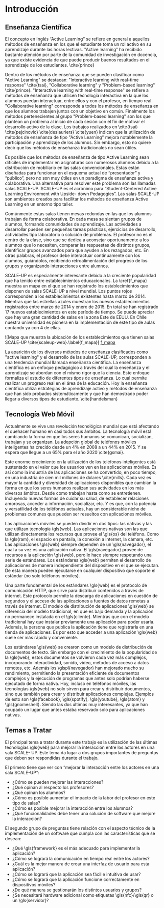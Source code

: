 Introducción
============

<!--

En él deberá establecerse las ideas que faciliten la
comprensión del tema, como ser: objetivos, antecedentes que
lo motivaron, enfoque empleado, herramientas utilizadas,
alcances, proyecciones, etc.

TEMA: Aplicación Móvil para Aprendizaje Activo en Aulas
      SCALE-UP

Ideas que facilitan la comprensión del tema:

-   Aprendizaje activo (todo esto está cubierto en la
                        postulación del proyecto.)
    -   Educación basada en la ciencia
    -   Aulas SCALE-UP

-   Aplicación
    -   Aplicación Móvil
    -   Aplicación Web Móvil
        -   Estado actual de la tecnología web
-->

Enseñanza Científica
--------------------

El concepto en Inglés “Active Learning” se refiere en
general a aquellos métodos de enseñanza en los que el
estudiante toma un rol activo en su aprendizaje durante las
horas lectivas. "Active learning" ha recibido bastante
atención por parte de la comunidad de investigación en
docencia, ya que existe evidencia de que puede producir
buenos resultados en el aprendizaje de los estudiantes.
\cite{prince}

Dentro de los métodos de enseñanza que se pueden clasificar
como "Active Learning" se destacan: "Interactive learning
with real-time response" \cite{tsai}, "Collaborative
learning" y "Problem-based learning" \cite{prince}.
"Interactive learning with real-time response" se refiere a
métodos de enseñanza que utilicen tecnología interactiva en
la que los alumnos puedan interactuar, entre ellos y con el
profesor, en tiempo real. "Collaborative learning"
corresponde a todos los métodos de enseñanza en que los
alumnos trabajen juntos con un objetivo en común. Finalmente
los métodos pertenecientes al grupo "Problem-based learning"
son los que plantean un problema al inicio de cada sesión
con el fin de motivar el desarrollo activo de la clase. Los
trabajos realizados en \cite{tsai} \cite{pejcinovic}
\cite{deslauriers} \cite{yuen} indican que la utilización de
métodos de enseñanza de tipo "Active Learning" mejora
notablemente la participación y aprendizaje de los alumnos.
Sin embargo, esto no quiere decir que los métodos de
enseñanza tradicionales no sean útiles.

Es posible que los métodos de enseñanza de tipo Active
Learning sean difíciles de implementar en asignaturas con
numerosos alumnos debido a la distribución de mobiliario en
las salas convencionales. Estas están diseñadas para
funcionar en el esquema actual de “presentador” y “público”,
pero no son muy útiles en un paradigma de enseñanza activa y
colaborativa. Una alternativa para resolver este problema
son las llamadas salas SCALE-UP. SCALE-UP es el acrónimo
para “Student-Centered Active Learning Environment with
Upside- down Pedagogies”. Las salas SCALE-UP son ambientes
creados para facilitar los métodos de enseñanza Active
Learning en un entorno tipo taller.

Comúnmente estas salas tienen mesas redondas en las que los
alumnos trabajan de forma colaborativa. En cada mesa se
sientan grupos de alumnos, formando comunidades de
aprendizaje. Las actividades a desarrollar pueden ser
pequeñas tareas prácticas, ejercicios de desarrollo,
actividades tipo laboratorio o solución de problemas. El
profesor no es el centro de la clase, sino que se dedica a
aconsejar oportunamente a los alumnos que lo necesiten,
comparar las respuestas de distintos grupos, identificar
grupos avanzados para que ayuden a los rezagados, etc. En
otras palabras, el profesor debe interactuar continuamente
con los alumnos, guiándolos, recibiendo retroalimentación
del progreso de los grupos y organizando interacciones entre
alumnos.

SCALE-UP es especialmente interesante debido a la creciente
popularidad que ha tenido entre establecimientos
educacionales. La \cref{f_mapa} muestra un mapa en el que se
han registrado los establecimientos que disponen de salas
SCALE-UP a nivel mundial. Los puntos rojos corresponden a
los establecimientos existentes hasta marzo de 2014.
Mientras que las estrellas azules muestran los nuevos
establecimientos registrados entre marzo de 2014 y enero de
2015. En total se han registrado 17 nuevos establecimientos
en este período de tiempo. Se puede apreciar que hay una
gran cantidad de salas en la zona Este de EEUU. En Chile
nuestra universidad es pionera en la implementación de este
tipo de aulas contando ya con 4 de ellas.

![Mapa que muestra la ubicación de los establecimientos que
  tienen salas SCALE-UP \cite{scaleup-web}.\label{f_mapa}]
 [f_mapa]

La aparición de los diversos métodos de enseñanza
clasificados como "active learning" y el desarrollo de
las aulas SCALE-UP, corresponden a una tendencia mundial
llamada enseñanza científica. La enseñanza científica es un
enfoque pedagógico a través del cual la enseñanza y el
aprendizaje se abordan con el mismo rigor que la ciencia.
Este enfoque formaliza el estudio de diferentes tipos de
enseñanza. Lo cual permite realizar un progreso real en el
área de la educación. Hoy la enseñanza científica utiliza
estrategias de aprendizaje activo y métodos de enseñanza que
han sido probados sistemáticamente y que han demostrado
poder llegar a diversos tipos de estudiante.
\cite{handelsman}

[f_mapa]: src/1-introduccion/fig/mapa.pdf

Tecnología Web Móvil
--------------------

<!--
Aquí quiero decir por qué la web es el futuro para
desarrollar aplicaciones móviles.

-   La revolución móvil.
-   Las aplicaciones.
-   Las aplicaciones web.
-   El estado actual de las aplicaciones web.
-->

Actualmente se vive una revolución tecnológica mundial que
está afectando el quehacer humano en casi todos sus ámbitos.
La tecnología móvil está cambiando la forma en que los seres
humanos se comunican, socializan, trabajan y se organizan.
La adopción global de teléfonos móviles inteligentes ha
crecido desde un 4% en 2008 a un 44% en 2015. Y se espera
que llegue a un 65% para el año 2020 \cite{gsmai}.

Este enorme crecimiento en la utilización de los teléfonos
inteligentes está sustentado en el valor que los usuarios
ven en las aplicaciones móviles. Es así como la industria de
las aplicaciones se ha convertido, en poco tiempo, en una
industria de cien mil millones de dolares \cite{mills}. Cada
vez es mayor la cantidad y diversidad de aplicaciones
disponibles que cambian la forma en que los seres humanos
realizan sus actividades en los más diversos ámbitos. Desde
como trabajan hasta como se entretienen. Incluyendo nuevas
formas de cuidar su salud, de establecer relaciones
amorosas, acceder a información, socializar, etc. Y es que,
con la potencia y versatilidad de los teléfonos actuales,
hay un considerable nicho de problemas comunes que pueden
ser resueltos con aplicaciones móviles.

Las aplicaciones móviles se pueden dividir en dos tipos: las
nativas y las que utilizan tecnología \gls{web}. Las
aplicaciones nativas son las que utilizan directamente los
recursos que provee el \gls{os} del teléfono. Como la
\gls{ram}, el espacio en pantalla, la conexión a internet,
la cámara, etc. Las aplicaciones \gls{web} siempre dependen
de un \gls{navegador}, el cual a su vez es una aplicación
nativa. El \gls{navegador} provee de recursos a la
aplicación \gls{web}, pero lo hace siempre respetando una
serie de estándares. Los estándares \gls{web} permiten el
desarrollo de aplicaciones de manera independiente del
dispositivo en el que se ejecutan. De esta manera pueden
ejecutarse en cualquier dispositivo que soporte el estándar
(no solo teléfonos móviles).

Una parte fundamental de los estándares \gls{web} es el
protocolo de comunicación HTTP, que sirve para distribuir
contenidos a través de internet. Este protocolo permite la
descarga de aplicaciones en cuestión de segundos y el acceso
de las aplicaciones a fuentes de datos remotas a través de
internet. El modelo de distribución de aplicaciones
\gls{web} se diferencia del modelo tradicional, en que es
bajo demanda y la aplicación no permanece instalada en el
\gls{cliente}. Mientras que con el modelo tradicional hay
que instalar previamente una aplicación para poder usarla.
Además, la persona que publica la aplicación tiene que
registrarla en una tienda de aplicaciones. Es por esto que
acceder a una aplicación \gls{web} suele ser más rápido y
conveniente.

Los estándares \gls{web} se crearon como un modelo de
distribución de documentos de texto. Sin embargo con el
crecimiento de la popularidad de la \gls{web}, estos
documentos se volvieron cada vez más complejos, incorporando
interactividad, sonido, video, métodos de acceso a datos
remotos, etc. Además los \glspl{navegador} han mejorado
mucho su rendimiento, permitiendo la presentación
eficiente de documentos complejos y la ejecución de
programas que antes solo podrían haberse ejecutado de forma
nativa. Hoy, incluso en teléfonos móviles, las tecnologías
\gls{web} no solo sirven para crear y distribuir documentos,
sino que también para crear y distribuir aplicaciones
complejas. Ejemplos de esto son \gls{facebook},
\gls{spotify}, \gls{youtube}, \gls{atom} y \gls{gnomeshell}.
Siendo las dos últimas muy interesantes, ya que han ocupado
un lugar que antes estaba reservado solo para aplicaciones
nativas.

Temas a Tratar
--------------

El principal tema a tratar durante este trabajo es la
utilización de las últimas tecnologías \gls{web} para
mejorar la interacción entre los actores en una sala SCALE-
UP. Este tema da lugar a dos grupos importantes de preguntas
que deben ser respondidas durante el trabajo.

El primero tiene que ver con “mejorar la interacción entre
los actores en una sala SCALE-UP”:

-   ¿Cómo se pueden mejorar las interacciones?
-   ¿Qué opinan al respecto los profesores?
-   ¿Qué opinan los alumnos?
-   ¿Cómo es posible aumentar el impacto de la labor del
    profesor en este tipo de salas?
-   ¿Cómo es posible mejorar la interacción entre los
    alumnos?
-   ¿Qué funcionalidades debe tener una solución de software
    que mejore la interacción?

El segundo grupo de preguntas tiene relación con el aspecto
técnico de la implementación de un software que cumpla con
las características que se desean:

-   ¿Qué \gls{framework} es el más adecuado para implementar
    la aplicación?
-   ¿Cómo se logrará la comunicación en tiempo real entre
    los actores?
-   ¿Cuál es la mejor manera de crear una interfaz de
    usuario para esta aplicación?
-   ¿Cómo se logrará que la aplicación sea fácil e intuitiva
    de usar?
-   ¿Cómo se logrará que la aplicación funcione
    correctamente en dispositivos móviles?
-   ¿De qué manera se gestionarán los distintos usuarios y
    grupos?
-   ¿Se necesitará hardware adicional como etiquetas
    \gls{nfc}/\gls{qr} o un \gls{servidor}?
